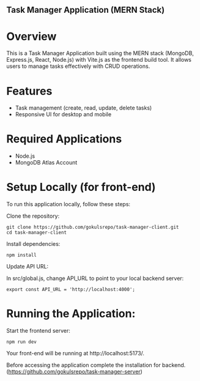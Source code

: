 ## Task Manager Application (MERN Stack)

# Overview
This is a Task Manager Application built using the MERN stack (MongoDB, Express.js, React, Node.js) with Vite.js as the frontend build tool. It allows users to manage tasks effectively with CRUD operations.

# Features
- Task management (create, read, update, delete tasks)
- Responsive UI for desktop and mobile

# Required Applications
- Node.js
- MongoDB Atlas Account

# Setup Locally (for front-end)
To run this application locally, follow these steps:

Clone the repository:
```
git clone https://github.com/gokulsrepo/task-manager-client.git
cd task-manager-client
```
Install dependencies:
```
npm install
```
Update API URL:

In src/global.js, change API_URL to point to your local backend server:
```
export const API_URL = 'http://localhost:4000';
```
# Running the Application:

Start the frontend server:
```
npm run dev
```
Your front-end will be running at http://localhost:5173/.

Before accessing the application complete the installation for backend. (https://github.com/gokulsrepo/task-manager-server)
